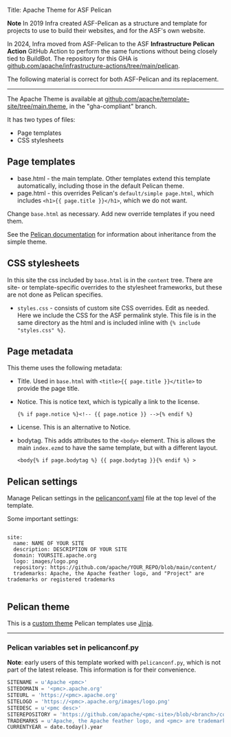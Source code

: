Title: Apache Theme for ASF Pelican

**Note**
In 2019 Infra created ASF-Pelican as a structure and template for projects to use to build their websites, and for the ASF's own website.

In 2024, Infra moved from ASF-Pelican to the ASF **Infrastructure Pelican Action** GitHub Action to perform the same functions without being closely tied to BuildBot. The repository for this GHA is <a href="https//:github.com/apache/infrastructure-actions/tree/main/pelican" target="_blank">github.com/apache/infrastructure-actions/tree/main/pelican</a>.

The following material is correct for both ASF-Pelican and its replacement.
<hr/>
The Apache Theme is available at <a href="https://github.com/apache/template-site/tree/main/theme" target="_blank">github.com/apache/template-site/tree/main.theme</a>, in the "gha-compliant" branch.

It has two types of files:

- Page templates
- CSS stylesheets

## Page templates

- base.html - the main template. Other templates extend this template automatically, including those in the default Pelican theme.
- page.html - this overrides Pelican's `default/simple page.html`, which includes `<h1>{{ page.title }}</h1>`, which we do not want.

Change `base.html` as necessary. Add new override templates if you need them.

See the <a href="https://docs.getpelican.com/en/latest/themes.html#inheritance" target="_blank">Pelican documentation</a> for information about inheritance from the simple theme.

## CSS stylesheets

In this site the css included by `base.html` is in the `content` tree.
There are site- or template-specific overrides to the stylesheet frameworks, but these are not done as Pelican specifies.

- `styles.css` - consists of custom site CSS overrides. Edit as needed. Here we include the CSS for the ASF permalink style.
  This file is in the same directory as the html and is included inline with `{% include "styles.css" %}`.

## Page metadata

This theme uses the following metadata:

- Title. Used in `base.html` with `<title>{{ page.title }}</title>` to provide the page title.

- Notice. This is notice text, which is typically a link to the license.

  `{% if page.notice %}<!-- {{ page.notice }} -->{% endif %}`

- License. This is an alternative to Notice.

- bodytag. This adds attributes to the `<body>` element.
  This is allows the main `index.ezmd` to have the same template, but with a different layout.

  `<body{% if page.bodytag %} {{ page.bodytag }}{% endif %} >`   

## Pelican settings

Manage Pelican settings in the <a href="https://github.com/apache/template-site/blob/main/pelicanconf.yaml" target="_blank">pelicanconf.yaml</a> file at the top level of the template.

Some important settings:

```

site:
  name: NAME OF YOUR SITE
  description: DESCRIPTION OF YOUR SITE
  domain: YOURSITE.apache.org
  logo: images/logo.png
  repository: https://github.com/apache/YOUR_REPO/blob/main/content/
  trademarks: Apache, the Apache feather logo, and "Project" are trademarks or registered trademarks
  
```


## Pelican theme

This is a [custom theme][1] Pelican templates use [Jinja][2].


<hr />

### Pelican variables set in pelicanconf.py

**Note**: early users of this template worked with `pelicanconf.py`, which is not part of the latest release. This information is for their convenience.

~~~python
SITENAME = u'Apache <pmc>'
SITEDOMAIN = '<pmc>.apache.org'
SITEURL = 'https://<pmc>.apache.org'
SITELOGO = 'https://<pmc>.apache.org/images/logo.png'
SITEDESC = u'<pmc desc>'
SITEREPOSITORY = 'https://github.com/apache/<pmc-site>/blob/<branch>/content/'
TRADEMARKS = u'Apache, the Apache feather logo, and <pmc> are trademarks or registered trademarks'
CURRENTYEAR = date.today().year
~~~


[1]: https://docs.getpelican.com/en/latest/themes.html
[2]: https://jinja.palletsprojects.com/en/3.0.x/
